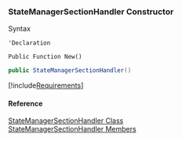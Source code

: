 ﻿### StateManagerSectionHandler Constructor

Syntax

```vbnet
'Declaration

Public Function New()
```

```csharp
public StateManagerSectionHandler()
```

[!include[Requirements](../partials/requirements.md)]

#### Reference

[StateManagerSectionHandler Class](FChoice.Common~FChoice.Common.State.StateManagerSectionHandler.md)  
[StateManagerSectionHandler Members](FChoice.Common~FChoice.Common.State.StateManagerSectionHandler_members.md)